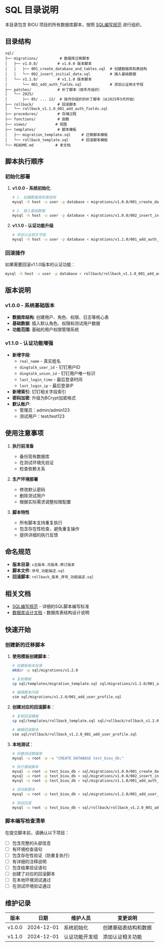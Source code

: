 # SQL 目录说明

本目录包含 BIOU 项目的所有数据库脚本，按照 [SQL编写规范](../docs/SQL_STANDARDS.md) 进行组织。

## 目录结构

```
sql/
├── migrations/          # 数据库迁移脚本
│   ├── v1.0.0/         # v1.0.0 版本脚本
│   │   ├── 001_create_database_and_tables.sql  # 创建数据库和表结构
│   │   └── 002_insert_initial_data.sql         # 插入基础数据
│   └── v1.1.0/         # v1.1.0 版本脚本
│       └── 001_add_auth_fields.sql             # 添加认证相关字段
├── patches/            # 补丁脚本（按年月组织）
│   └── 2025/
│       ├── 05/ ... 12/  # 按月份组织的补丁脚本（从2025年5月开始）
├── rollback/           # 回滚脚本
│   └── rollback_v1.1.0_001_add_auth_fields.sql
├── procedures/         # 存储过程
├── functions/          # 函数
├── views/             # 视图
├── templates/          # 脚本模板
│   ├── migration_template.sql     # 迁移脚本模板
│   └── rollback_template.sql      # 回滚脚本模板
└── README.md          # 本文档
```

## 脚本执行顺序

### 初始化部署

1. **v1.0.0 - 系统初始化**
   ```bash
   # 1. 创建数据库和表结构
   mysql -h host -u user -p database < migrations/v1.0.0/001_create_database_and_tables.sql
   
   # 2. 插入基础数据
   mysql -h host -u user -p database < migrations/v1.0.0/002_insert_initial_data.sql
   ```

2. **v1.1.0 - 认证功能升级**
   ```bash
   # 添加认证相关字段
   mysql -h host -u user -p database < migrations/v1.1.0/001_add_auth_fields.sql
   ```

### 回滚操作

如果需要回滚v1.1.0版本的认证功能：
```bash
mysql -h host -u user -p database < rollback/rollback_v1.1.0_001_add_auth_fields.sql
```

## 版本说明

### v1.0.0 - 系统基础版本
- **数据库结构**: 创建用户、角色、权限、日志等核心表
- **基础数据**: 插入默认角色、权限和测试用户数据
- **功能范围**: 基础的用户权限管理系统

### v1.1.0 - 认证功能增强
- **新增字段**: 
  - `real_name` - 真实姓名
  - `dingtalk_user_id` - 钉钉用户ID
  - `dingtalk_union_id` - 钉钉用户唯一标识
  - `last_login_time` - 最后登录时间
  - `last_login_ip` - 最后登录IP
- **新增索引**: 钉钉相关字段索引
- **密码加密**: 升级为BCrypt加密格式
- **默认账户**: 
  - 管理员：admin/admin123
  - 测试用户：test/test123

## 使用注意事项

1. **执行前准备**
   - 备份现有数据库
   - 在测试环境先验证
   - 检查依赖关系

2. **生产环境部署**
   - 修改默认密码
   - 删除测试用户
   - 根据实际需求调整权限配置

3. **脚本特性**
   - 所有脚本支持重复执行
   - 包含存在性检查，避免重复操作
   - 提供详细的执行反馈

## 命名规范

- **版本目录**: `v主版本.次版本.修订版本`
- **脚本文件**: `序号_功能描述.sql`
- **回滚脚本**: `rollback_版本_序号_功能描述.sql`

## 相关文档

- [SQL编写规范](../docs/SQL_STANDARDS.md) - 详细的SQL脚本编写标准
- [数据库设计文档](../docs/DATABASE.md) - 数据库表结构设计说明

## 快速开始

### 创建新的迁移脚本

1. **使用模板创建脚本**：
   ```bash
   # 创建新版本目录
   mkdir -p sql/migrations/v1.2.0
   
   # 复制模板
   cp sql/templates/migration_template.sql sql/migrations/v1.2.0/001_add_user_profile.sql
   
   # 编辑脚本内容
   vim sql/migrations/v1.2.0/001_add_user_profile.sql
   ```

2. **创建对应的回滚脚本**：
   ```bash
   # 复制回滚模板
   cp sql/templates/rollback_template.sql sql/rollback/rollback_v1.2.0_001_add_user_profile.sql
   
   # 编辑回滚脚本
   vim sql/rollback/rollback_v1.2.0_001_add_user_profile.sql
   ```

3. **本地测试**：
   ```bash
   # 创建测试数据库
   mysql -u root -p -e "CREATE DATABASE test_biou_db;"
   
   # 执行基础脚本
   mysql -u root -p test_biou_db < sql/migrations/v1.0.0/001_create_database_and_tables.sql
   mysql -u root -p test_biou_db < sql/migrations/v1.0.0/002_insert_initial_data.sql
   mysql -u root -p test_biou_db < sql/migrations/v1.1.0/001_add_auth_fields.sql
   
   # 测试新脚本
   mysql -u root -p test_biou_db < sql/migrations/v1.2.0/001_add_user_profile.sql
   
   # 测试回滚
   mysql -u root -p test_biou_db < sql/rollback/rollback_v1.2.0_001_add_user_profile.sql
   ```

### 脚本编写检查清单

在提交脚本前，请确认以下项目：

- [ ] 包含完整的头部信息
- [ ] 有环境检查语句
- [ ] 包含存在性验证（防重复执行）
- [ ] 有详细的注释说明
- [ ] 包含结果验证语句
- [ ] 创建了对应的回滚脚本
- [ ] 在本地环境测试通过
- [ ] 在测试环境验证通过

## 维护记录

| 版本 | 日期 | 维护人员 | 变更说明 |
|------|------|----------|----------|
| v1.0.0 | 2024-12-01 | 系统初始化 | 创建基础表结构和数据 |
| v1.1.0 | 2024-12-01 | 认证功能开发组 | 添加认证相关功能 | 